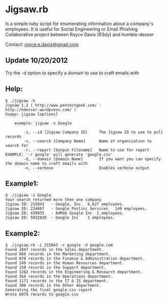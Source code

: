 Jigsaw.rb 
=========
Is a simple ruby script for enumerating information about a company's employees.
It is useful for Social Engineering or Email Phishing
Collaborative project between Royce Davis (R3dy) and humble-desser 

Contact: royce.e.davis@gmail.com

Update 10/20/2012
-----------------
Try the -d option to specify a domain to use to craft emails with


Help:
-----
	$ ./jigsaw -h
	Jigsaw 1.2 ( http://www.pentestgeek.com/ - http://hdesser.wordpress.com/ )
	Usage: jigsaw [options]

		example: jigsaw -s Google

    		-i, --id [Jigsaw Company ID]     The Jigsaw ID to use to pull records
    		-s, --search [Company Name]      Name of organization to search for
    		-r, --report [Output Filename]   Name to use for report EXAMPLE: '-r google' will generate 'google.csv'
    		-d, --domain [Domain Name]       If you want you can specify the domain name to craft emails with
    		-v, --verbose                    Enables verbose output
Example1:
---------
	$ ./jigsaw -s Google
	Your search returned more then one company
	Jigsaw ID: 215043	- Google, Inc.	6,627 employees.
	Jigsaw ID: 224667	- Google Postini Services	149 employees.
	Jigsaw ID: 439035	- AdMob Google Inc	2 employees.
	Jigsaw ID: 5032028	- Google Inc	1 employees.


Example2:
---------
	$ ./jigsaw.rb -i 215043 -r google -d google.com
	Found 1047 records in the Sales department.
	Found 666 records in the Marketing department.
	Found 870 records in the Finance & Administration department.
	Found 249 records in the Human Resources department.
	Found 150 records in the Support department.
	Found 1282 records in the Engineering & Research department.
	Found 354 records in the Operations department.
	Found 1171 records in the IT & IS department.
	Found 300 records in the Other department.
	Generating the final google.csv report
	Wrote 6079 records to google.csv

